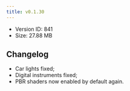 ```yaml
---
title: v0.1.30
---
```


*   Version ID: 841
*   Size: 27.88 MB

## Changelog

*   Car lights fixed;
*   Digital instruments fixed;
*   PBR shaders now enabled by default again.
